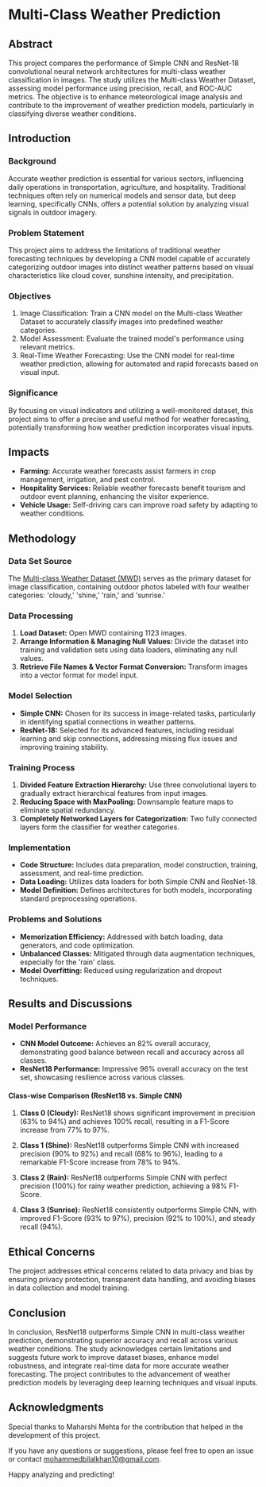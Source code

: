 # Multi-Class Weather Prediction

## Abstract

This project compares the performance of Simple CNN and ResNet-18 convolutional neural network architectures for multi-class weather classification in images. The study utilizes the Multi-class Weather Dataset, assessing model performance using precision, recall, and ROC-AUC metrics. The objective is to enhance meteorological image analysis and contribute to the improvement of weather prediction models, particularly in classifying diverse weather conditions.

## Introduction

### Background
Accurate weather prediction is essential for various sectors, influencing daily operations in transportation, agriculture, and hospitality. Traditional techniques often rely on numerical models and sensor data, but deep learning, specifically CNNs, offers a potential solution by analyzing visual signals in outdoor imagery.

### Problem Statement
This project aims to address the limitations of traditional weather forecasting techniques by developing a CNN model capable of accurately categorizing outdoor images into distinct weather patterns based on visual characteristics like cloud cover, sunshine intensity, and precipitation.

### Objectives
1. Image Classification: Train a CNN model on the Multi-class Weather Dataset to accurately classify images into predefined weather categories.
2. Model Assessment: Evaluate the trained model's performance using relevant metrics.
3. Real-Time Weather Forecasting: Use the CNN model for real-time weather prediction, allowing for automated and rapid forecasts based on visual input.

### Significance
By focusing on visual indicators and utilizing a well-monitored dataset, this project aims to offer a precise and useful method for weather forecasting, potentially transforming how weather prediction incorporates visual inputs.

## Impacts

- **Farming:** Accurate weather forecasts assist farmers in crop management, irrigation, and pest control.
- **Hospitality Services:** Reliable weather forecasts benefit tourism and outdoor event planning, enhancing the visitor experience.
- **Vehicle Usage:** Self-driving cars can improve road safety by adapting to weather conditions.

## Methodology

### Data Set Source
The [Multi-class Weather Dataset (MWD)](https://data.mendeley.com/datasets/4drtyfjtfy/1) serves as the primary dataset for image classification, containing outdoor photos labeled with four weather categories: 'cloudy,' 'shine,' 'rain,' and 'sunrise.'

### Data Processing
1. **Load Dataset:** Open MWD containing 1123 images.
2. **Arrange Information & Managing Null Values:** Divide the dataset into training and validation sets using data loaders, eliminating any null values.
3. **Retrieve File Names & Vector Format Conversion:** Transform images into a vector format for model input.

### Model Selection
- **Simple CNN:** Chosen for its success in image-related tasks, particularly in identifying spatial connections in weather patterns.
- **ResNet-18:** Selected for its advanced features, including residual learning and skip connections, addressing missing flux issues and improving training stability.

### Training Process
1. **Divided Feature Extraction Hierarchy:** Use three convolutional layers to gradually extract hierarchical features from input images.
2. **Reducing Space with MaxPooling:** Downsample feature maps to eliminate spatial redundancy.
3. **Completely Networked Layers for Categorization:** Two fully connected layers form the classifier for weather categories.

### Implementation
- **Code Structure:** Includes data preparation, model construction, training, assessment, and real-time prediction.
- **Data Loading:** Utilizes data loaders for both Simple CNN and ResNet-18.
- **Model Definition:** Defines architectures for both models, incorporating standard preprocessing operations.

### Problems and Solutions
- **Memorization Efficiency:** Addressed with batch loading, data generators, and code optimization.
- **Unbalanced Classes:** Mitigated through data augmentation techniques, especially for the 'rain' class.
- **Model Overfitting:** Reduced using regularization and dropout techniques.

## Results and Discussions

### Model Performance

- **CNN Model Outcome:** Achieves an 82% overall accuracy, demonstrating good balance between recall and accuracy across all classes.
- **ResNet18 Performance:** Impressive 96% overall accuracy on the test set, showcasing resilience across various classes.

#### Class-wise Comparison (ResNet18 vs. Simple CNN)

1. **Class 0 (Cloudy):** ResNet18 shows significant improvement in precision (63% to 94%) and achieves 100% recall, resulting in a F1-Score increase from 77% to 97%.

2. **Class 1 (Shine):** ResNet18 outperforms Simple CNN with increased precision (90% to 92%) and recall (68% to 96%), leading to a remarkable F1-Score increase from 78% to 94%.

3. **Class 2 (Rain):** ResNet18 outperforms Simple CNN with perfect precision (100%) for rainy weather prediction, achieving a 98% F1-Score.

4. **Class 3 (Sunrise):** ResNet18 consistently outperforms Simple CNN, with improved F1-Score (93% to 97%), precision (92% to 100%), and steady recall (94%).

## Ethical Concerns

The project addresses ethical concerns related to data privacy and bias by ensuring privacy protection, transparent data handling, and avoiding biases in data collection and model training.

## Conclusion

In conclusion, ResNet18 outperforms Simple CNN in multi-class weather prediction, demonstrating superior accuracy and recall across various weather conditions. The study acknowledges certain limitations and suggests future work to improve dataset biases, enhance model robustness, and integrate real-time data for more accurate weather forecasting. The project contributes to the advancement of weather prediction models by leveraging deep learning techniques and visual inputs.

## Acknowledgments
Special thanks to Maharshi Mehta for the contribution that helped in the development of this project.

If you have any questions or suggestions, please feel free to open an issue or contact mohammedbilalkhan10@gmail.com.

Happy analyzing and predicting!

